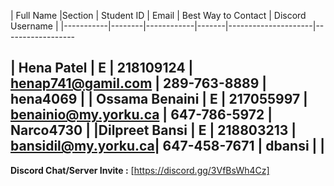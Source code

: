 | Full Name |Section | Student ID | Email | Best Way to Contact | Discord Username
|
|-----------|--------|------------|-------|---------------------|------------------


| Hena Patel |   E   |  218109124 | henap741@gamil.com | 289-763-8889 | hena4069
|
| Ossama Benaini | E | 217055997 | benainio@my.yorku.ca | 647-786-5972 | Narco4730
|
|Dilpreet Bansi | E | 218803213 | bansidil@my.yorku.ca| 647-458-7671 | dbansi
|
|
---


**Discord Chat/Server Invite :** [https://discord.gg/3VfBsWh4Cz]
